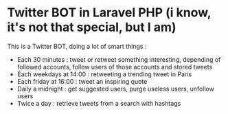 # Twitter BOT in Laravel PHP (i know, it's not that special, but I am)

This is a Twitter BOT, doing a lot of smart things :

- Each 30 minutes : tweet or retweet something interesting, depending of followed accounts, follow users of those accounts and stored tweets
- Each weekdays at 14:00 : retweeting a trending tweet in Paris
- Each friday at 16:00 : tweet an inspiring quote
- Daily a midnight : get suggested users, purge useless users, unfollow users
- Twice a day : retrieve tweets from a search with hashtags
